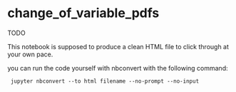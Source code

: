# change_of_variable_pdfs
TODO

This notebook is supposed to produce a clean HTML file to click through at your own pace. 

you can run the code yourself with nbconvert with the following command:

<code> jupyter nbconvert --to html filename --no-prompt --no-input </code>
